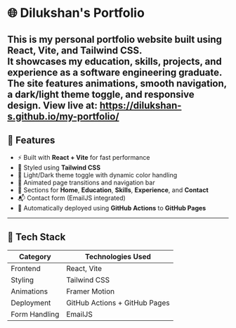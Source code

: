 # 🌐 Dilukshan's Portfolio

This is my personal portfolio website built using **React**, **Vite**, and **Tailwind CSS**.  
It showcases my education, skills, projects, and experience as a software engineering graduate.  
The site features animations, smooth navigation, a dark/light theme toggle, and responsive design.
View live at: https://dilukshan-s.github.io/my-portfolio/
---

## 🚀 Features

- ⚡ Built with **React + Vite** for fast performance  
- 🎨 Styled using **Tailwind CSS**  
- 🌙 Light/Dark theme toggle with dynamic color handling  
- 🧭 Animated page transitions and navigation bar  
- 💼 Sections for **Home**, **Education**, **Skills**, **Experience**, and **Contact**  
- 📬 Contact form (EmailJS integrated)  
- 🔄 Automatically deployed using **GitHub Actions** to **GitHub Pages**

---

## 🧩 Tech Stack

| Category | Technologies Used |
|-----------|--------------------|
| Frontend | React, Vite |
| Styling | Tailwind CSS |
| Animations | Framer Motion |
| Deployment | GitHub Actions + GitHub Pages |
| Form Handling | EmailJS |
